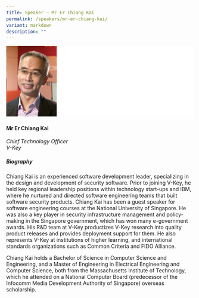 ```yaml
---
title: Speaker – Mr Er Chiang Kai
permalink: /speakers/mr-er-chiang-kai/
variant: markdown
description: ""
---
```

![](/images/2024%20speakers/Mr_Er_Chiang_Kai.png)
#### **Mr Er Chiang Kai**

*Chief Technology Officer <br> V-Key*

##### **Biography**
Chiang Kai is an experienced software development leader, specializing in the design and development of security software. Prior to joining V-Key, he held key regional leadership positions within technology start-ups and IBM, where he nurtured and directed software engineering teams that built software security products.
Chiang Kai has been a guest speaker for software engineering courses at the National University of Singapore. He was also a key player in security infrastructure management and policy-making in the Singapore government, which has won many e-government awards. His R&amp;D team at V-Key productizes V-Key research into quality product releases and provides deployment support for them. He also represents V-Key at institutions of higher learning, and international standards organizations such as Common Criteria and FIDO Alliance.

Chiang Kai holds a Bachelor of Science in Computer Science and Engineering, and a Master of Engineering in Electrical Engineering and Computer Science, both from the Massachusetts Institute of Technology, which he attended on a National Computer Board (predecessor of the Infocomm Media Development Authority of Singapore) overseas scholarship.